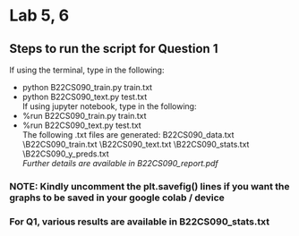 # Lab 5, 6
## Steps to run the script for Question 1
If using the terminal, type in the following:
* python B22CS090_train.py train.txt
* python B22CS090_text.py test.txt
\
If using jupyter notebook, type in the following:
* %run B22CS090_train.py train.txt
* %run B22CS090_text.py test.txt
\
The following .txt files are generated:
B22CS090_data.txt \B22CS090_train.txt \B22CS090_text.txt \B22CS090_stats.txt \B22CS090_y_preds.txt
\
*Further details are available in B22CS090_report.pdf*

### NOTE: Kindly uncomment the plt.savefig() lines if you want the graphs to be saved in your google colab / device
### For Q1, various results are available in B22CS090_stats.txt
